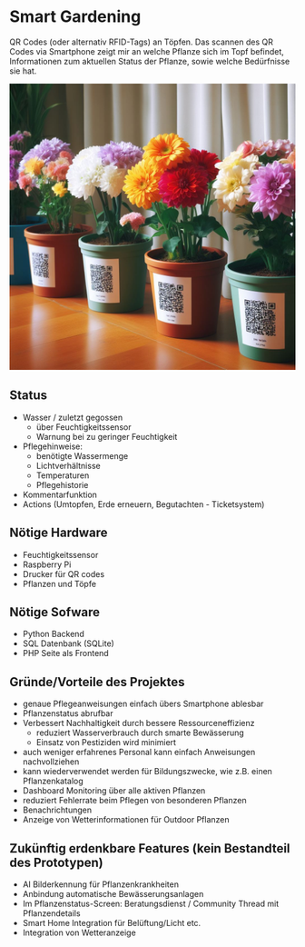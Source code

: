 # Smart Gardening

QR Codes (oder alternativ RFID-Tags) an Töpfen.
Das scannen des QR Codes via Smartphone zeigt mir an welche Pflanze sich im Topf befindet, Informationen zum aktuellen Status der Pflanze, sowie welche Bedürfnisse sie hat. 

![Flowerpots with QR codes on them\nSource: DALL-E 3](docs/example/Dalle-3-Example_1.jpeg)

## Status

- Wasser / zuletzt gegossen
  - über Feuchtigkeitssensor
  - Warnung bei zu geringer Feuchtigkeit
- Pflegehinweise:
	- benötigte Wassermenge
	- Lichtverhältnisse
	- Temperaturen
  - Pflegehistorie
- Kommentarfunktion
- Actions (Umtopfen, Erde erneuern, Begutachten - Ticketsystem)

## Nötige Hardware

- Feuchtigkeitssensor
- Raspberry Pi
- Drucker für QR codes
- Pflanzen und Töpfe

## Nötige Sofware

- Python Backend
- SQL Datenbank (SQLite)
- PHP Seite als Frontend

## Gründe/Vorteile des Projektes

- genaue Pflegeanweisungen einfach übers Smartphone ablesbar
- Pflanzenstatus abrufbar
- Verbessert Nachhaltigkeit durch bessere Ressourceneffizienz
  - reduziert Wasserverbrauch durch smarte Bewässerung
  - Einsatz von Pestiziden wird minimiert
- auch weniger erfahrenes Personal kann einfach Anweisungen nachvollziehen
- kann wiederverwendet werden für Bildungszwecke, wie z.B. einen Pflanzenkatalog
- Dashboard Monitoring über alle aktiven Pflanzen
- reduziert Fehlerrate beim Pflegen von besonderen Pflanzen
- Benachrichtungen
- Anzeige von Wetterinformationen für Outdoor Pflanzen

## Zukünftig erdenkbare Features (kein Bestandteil des Prototypen)

- AI Bilderkennung für Pflanzenkrankheiten 
- Anbindung automatische Bewässerungsanlagen
- Im Pflanzenstatus-Screen: Beratungsdienst / Community Thread mit Pflanzendetails
- Smart Home Integration für Belüftung/Licht etc.
- Integration von Wetteranzeige